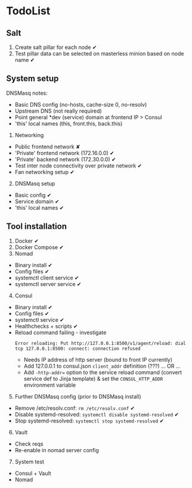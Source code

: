 # TodoList

## Salt

1. Create salt pillar for each node ✔
2. Test pillar data can be selected on masterless minion based on node name ✔

## System setup

DNSMasq notes:
  * Basic DNS config (no-hosts, cache-size 0, no-resolv)
  * Upstream DNS (not really required)
  * Point general *dev (service) domain at frontend IP > Consul
  * 'this' local names (this, front.this, back.this)

1. Networking
  - Public frontend network ✘
  - 'Private' frontend network (172.16.0.0) ✔
  - 'Private' backend network (172.30.0.0) ✔
  - Test inter node connectivity over private network ✔
  - Fan networking setup ✔
2. DNSMasq setup
  - Basic config ✔
  - Service domain ✔
  - 'this' local names ✔

## Tool installation

1. Docker ✔
2. Docker Compose ✔
3. Nomad
  - Binary install ✔
  - Config files ✔
  - systemctl client service ✔
  - systemctl server service ✔
4. Consul
  - Binary install ✔
  - Config files ✔
  - systemctl service ✔
  - Healthchecks + scripts ✔
  - Reload command failing - investigate
    ```
    Error reloading: Put http://127.0.0.1:8500/v1/agent/reload: dial tcp 127.0.0.1:8500: connect: connection refused
    ```
    - Needs IP address of http server (bound to front IP currently)
    - Add 127.0.0.1 to consul.json `client_addr` definition (???) ... OR ...
    - Add `-http-addr=` option to the service reload command (convert service def to Jinja template) & set the `CONSUL_HTTP_ADDR` environment variable
5. Further DNSMasq config (prior to DNSMasq install)
  - Remove /etc/resolv.conf: `rm /etc/resolv.conf` ✔
  - Disable systemd-resolved: `systemctl disable systemd-resolved` ✔
  - Stop systemd-resolved: `systemctl stop systemd-resolved` ✔

6. Vault
  - Check reqs
  - Re-enable in nomad server config
7. System test
  - Consul + Vault
  - Nomad